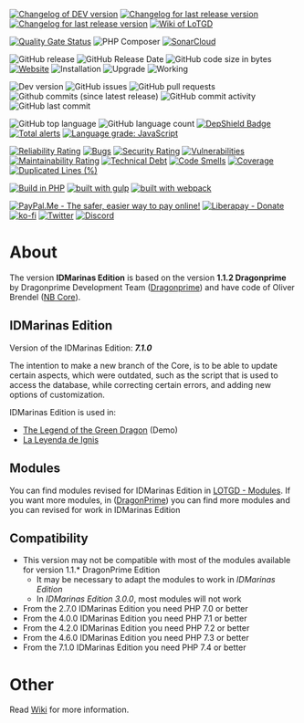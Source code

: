 [![Changelog of DEV version](https://img.shields.io/badge/Changelog-DEV-orange)](https://github.com/idmarinas/lotgd-game/blob/migration/CHANGELOG-dev.md)
[![Changelog for last release version](https://img.shields.io/badge/Changelog-6.*-yellow)](https://github.com/idmarinas/lotgd-game/blob/migration/CHANGELOG-V6.md)
[![Changelog for last release version](https://img.shields.io/badge/Changelog-7.*-green)](https://github.com/idmarinas/lotgd-game/blob/migration/CHANGELOG-V7.md)
[![Wiki of LoTGD](https://img.shields.io/badge/LoTGD-Wiki-green)](https://github.com/idmarinas/lotgd-game/wiki)

[![Quality Gate Status](https://sonarcloud.io/api/project_badges/measure?project=lotgd-game&metric=alert_status)](https://sonarcloud.io/dashboard?id=lotgd-game)
![PHP Composer](https://github.com/idmarinas/lotgd-game/workflows/PHP%20Composer/badge.svg?branch=migration)
[![SonarCloud](https://github.com/idmarinas/lotgd-game/actions/workflows/sonar-cloud.yml/badge.svg)](https://github.com/idmarinas/lotgd-game/actions/workflows/sonar-cloud.yml)

![GitHub release](https://img.shields.io/github/release/idmarinas/lotgd-game.svg)
![GitHub Release Date](https://img.shields.io/github/release-date/idmarinas/lotgd-game.svg)
![GitHub code size in bytes](https://img.shields.io/github/languages/code-size/idmarinas/lotgd-game)
[![Website](https://img.shields.io/website-up-down-green-red/https/lotgd.infommo.es.svg?label=lotgd-demo)](https://lotgd.infommo.es)
![Installation](https://img.shields.io/badge/install-sucess-green.svg?maxAge=2592000)
![Upgrade](https://img.shields.io/badge/upgrade-success-green.svg?maxAge=2592000)
![Working](https://img.shields.io/badge/working-succes-green.svg?maxAge=2592000)

![Dev version](https://img.shields.io/badge/version%40dev-7.1.0-blue)
![GitHub issues](https://img.shields.io/github/issues/idmarinas/lotgd-game.svg)
![GitHub pull requests](https://img.shields.io/github/issues-pr/idmarinas/lotgd-game.svg)
![Github commits (since latest release)](https://img.shields.io/github/commits-since/idmarinas/lotgd-game/latest.svg)
![GitHub commit activity](https://img.shields.io/github/commit-activity/w/idmarinas/lotgd-game.svg)
![GitHub last commit](https://img.shields.io/github/last-commit/idmarinas/lotgd-game.svg)

![GitHub top language](https://img.shields.io/github/languages/top/idmarinas/lotgd-game.svg)
![GitHub language count](https://img.shields.io/github/languages/count/idmarinas/lotgd-game.svg)
[![DepShield Badge](https://depshield.sonatype.org/badges/idmarinas/lotgd-game/depshield.svg)](https://depshield.github.io)
[![Total alerts](https://img.shields.io/lgtm/alerts/g/idmarinas/lotgd-game.svg?logo=lgtm&logoWidth=18)](https://lgtm.com/projects/g/idmarinas/lotgd-game/alerts/)
[![Language grade: JavaScript](https://img.shields.io/lgtm/grade/javascript/g/idmarinas/lotgd-game.svg?logo=lgtm&logoWidth=18)](https://lgtm.com/projects/g/idmarinas/lotgd-game/context:javascript)

[![Reliability Rating](https://sonarcloud.io/api/project_badges/measure?project=lotgd-game&metric=reliability_rating)](https://sonarcloud.io/dashboard?id=lotgd-game)
[![Bugs](https://sonarcloud.io/api/project_badges/measure?project=lotgd-game&metric=bugs)](https://sonarcloud.io/dashboard?id=lotgd-game)
[![Security Rating](https://sonarcloud.io/api/project_badges/measure?project=lotgd-game&metric=security_rating)](https://sonarcloud.io/dashboard?id=lotgd-game)
[![Vulnerabilities](https://sonarcloud.io/api/project_badges/measure?project=lotgd-game&metric=vulnerabilities)](https://sonarcloud.io/dashboard?id=lotgd-game)
[![Maintainability Rating](https://sonarcloud.io/api/project_badges/measure?project=lotgd-game&metric=sqale_rating)](https://sonarcloud.io/dashboard?id=lotgd-game)
[![Technical Debt](https://sonarcloud.io/api/project_badges/measure?project=lotgd-game&metric=sqale_index)](https://sonarcloud.io/dashboard?id=lotgd-game)
[![Code Smells](https://sonarcloud.io/api/project_badges/measure?project=lotgd-game&metric=code_smells)](https://sonarcloud.io/dashboard?id=lotgd-game)
[![Coverage](https://sonarcloud.io/api/project_badges/measure?project=lotgd-game&metric=coverage)](https://sonarcloud.io/dashboard?id=lotgd-game)
[![Duplicated Lines (%)](https://sonarcloud.io/api/project_badges/measure?project=lotgd-game&metric=duplicated_lines_density)](https://sonarcloud.io/dashboard?id=lotgd-game)

[![Build in PHP](https://img.shields.io/badge/PHP-^7.3-8892BF.svg?logo=php)](http://php.net/)
[![built with gulp](https://img.shields.io/badge/gulp-builds_this_project-eb4a4b.svg?logo=gulp)](http://gulpjs.com/)
[![built with webpack](https://img.shields.io/badge/webpack-builds_javascript-175d96.svg?logo=webpack)](https://webpack.js.org)

<!-- [![PayPal - The safer, easier way to pay online!](https://img.shields.io/badge/donate-help_my_project-ffaa29.svg?logo=paypal&cacheSeconds=86400)](https://www.paypal.com/cgi-bin/webscr?cmd=_s-xclick&hosted_button_id=CAYNPHQ8VN92C&source=url) -->
[![PayPal.Me - The safer, easier way to pay online!](https://img.shields.io/badge/donate-help_my_project-ffaa29.svg?logo=paypal&cacheSeconds=86400)](https://www.paypal.me/idmarinas)
[![Liberapay - Donate](https://img.shields.io/liberapay/receives/IDMarinas.svg?logo=liberapay&cacheSeconds=86400)](https://liberapay.com/IDMarinas/donate)
[![ko-fi](https://ko-fi.com/img/githubbutton_sm.svg)](https://ko-fi.com/E1E0VZ9V)
[![Twitter](https://img.shields.io/twitter/url/http/shields.io.svg?style=social&cacheSeconds=86400)](https://twitter.com/idmarinas)
[![Discord](https://img.shields.io/badge/Discord-LoTGD-blue?logo=discord)](https://discord.com/invite/FXEZqpF)

# About

The version **IDMarinas Edition** is based on the version **1.1.2 Dragonprime** by Dragonprime Development Team ([Dragonprime](http://dragonprime.net)) and have code of Oliver Brendel ([NB Core](http://nb-core.org)).

## IDMarinas Edition

Version of the IDMarinas Edition: **_7.1.0_**

The intention to make a new branch of the Core, is to be able to update certain aspects, which were outdated, such as the script that is used to access the database, while correcting certain errors, and adding new options of customization.

IDMarinas Edition is used in:

-   [The Legend of the Green Dragon](http://lotgd.infommo.es) (Demo)
-   [La Leyenda de Ignis](http://draconia.infommo.es)

## Modules

You can find modules revised for IDMarinas Edition in [LOTGD - Modules](https://github.com/idmarinas/lotgd-modules).
If you want more modules, in ([DragonPrime](http://dragonprime.net)) you can find more modules and you can revised for work in IDMarinas Edition

## Compatibility

-   This version may not be compatible with most of the modules available for version 1.1.\* DragonPrime Edition
    -   It may be necessary to adapt the modules to work in _IDMarinas Edition_
    -   In _IDMarinas Edition 3.0.0_, most modules will not work
-   From the 2.7.0 IDMarinas Edition you need PHP 7.0 or better
-   From the 4.0.0 IDMarinas Edition you need PHP 7.1 or better
-   From the 4.2.0 IDMarinas Edition you need PHP 7.2 or better
-   From the 4.6.0 IDMarinas Edition you need PHP 7.3 or better
-   From the 7.1.0 IDMarinas Edition you need PHP 7.4 or better

# Other

Read [Wiki](https://github.com/idmarinas/lotgd-game/wiki) for more information.
